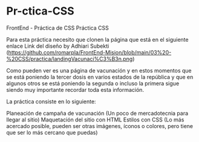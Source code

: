# Pr-ctica-CSS
FrontEnd - Práctica de CSS
Práctica CSS


Para esta práctica necesito que clonen la página que está en el siguiente enlace Link del diseño by Adhiari Subekti 
(https://github.com/romarpla/FrontEnd-Mision/blob/main/03%20-%20CSS/practica/landingVacunaci%C3%B3n.png)

Como pueden ver es una página de vacunación y en estos momentos que se está poniendo la tercer dosis en varios estados de la república y que en algunos otros se está poniendo la segunda o incluso la primera sigue siendo muy importante recordar toda esta información.

La práctica consiste en lo siguiente:

Planeación de campaña de vacunación (Un poco de mercadotecnia para llegar al sitio)
Maquetación del sitio con HTML
Estilos con CSS (Lo más acercado posible, pueden ser otras imágenes, íconos o colores, pero tiene que ser lo más cercano que puedas)
